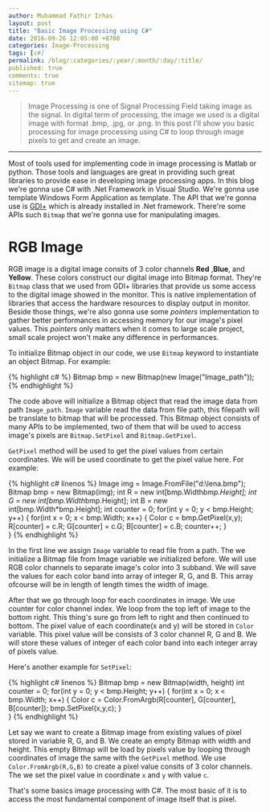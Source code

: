 ```yaml
---
author: Muhammad Fathir Irhas
layout: post
title: "Basic Image Processing using C#"
date: 2016-09-26 12:05:00 +0700
categories: Image-Processing
tags: [c#]
permalink: /blog/:categories/:year/:month/:day/:title/
published: true
comments: true
sitemap: true
---
```


> Image Processing is one of Signal Processing Field taking image as the signal. In digital term of processing, the image we used is a digital image with format .bmp, .jpg, or .png. In this post I'll show you basic processing for image processing using C# to loop through image pixels to get and create an image. 

_____

Most of tools used for implementing code in image processing is Matlab or python. Those tools and languages are great in providing such great libraries to provide ease in developing image processing apps. In this blog we're gonna use C# with .Net Framework in Visual Studio. We're gonna use template Windows Form Application as template. The API that we're gonna use is [GDI+](https://en.wikipedia.org/wiki/Graphics_Device_Interface#GDI.2B) which is already installed in .Net framework. There're some APIs such `Bitmap` that we're gonna use for manipulating images.

# RGB Image
RGB image is a digital image consits of 3 color channels **Red** ,**Blue**, and **Yellow**. These colors construct our digital image into Bitmap format. They're `Bitmap` class that we used from GDI+ libraries that provide us some access to the digital image showed in the monitor. This is native implementation of libraries that access the hardware resources to display output in monitor. Beside those things, we're also gonna use some *pointers* implementation to gather better performances in accessing memory for our image's pixel values. This *pointers* only matters when it comes to large scale project, small scale project won't make any difference in performances.

To initialize Bitmap object in our code, we use `Bitmap` keyword to instantiate an object Bitmap. For example:

{% highlight c# %}
Bitmap bmp = new Bitmap(new Image("Image_path"));
{% endhighlight %}

The code above will initialize a Bitmap object that read the image data from path `Image_path`. `Image` variable read the data from file path, this filepath will be translate to bitmap that will be processed. This Bitmap object consists of many APIs to be implemented, two of them that will be used to access image's pixels are `Bitmap.SetPixel` and `Bitmap.GetPixel`. 

`GetPixel` method will be used to get the pixel values from certain coordinates. We will be used coordinate to get the pixel value here. For example:

{% highlight c# linenos %}
Image img = Image.FromFile("d:\\lena.bmp");
Bitmap bmp = new Bitmap(img);
int R = new int[bmp.Width*bmp.Height];
int G = new int[bmp.Width*bmp.Height];
int B = new int[bmp.Width*bmp.Height];
int counter = 0;
for(int y = 0; y < bmp.Height; y++)
{
	for(int x = 0; x < bmp.Width; x++)
	{
		Color c = bmp.GetPixel(x,y);
		R[counter] = c.R;
		G[counter] = c.G;
		B[counter] = c.B;
		counter++;
	}	
}
{% endhighlight %}

In the first line we assign `Image` variable to read file from a path. The we initialize a Bitmap file from Image variable we initialized before. We will use RGB color channels to separate image's color into 3 subband. We will save the values for each color band into array of integer R, G, and B. This array ofcourse will be in length of length times the width of image.

After that we go through loop for each coordinates in image. We use counter for color channel index. We loop from the top left of image to the bottom right. This thing's sure go from left to right and then continued to bottom. The pixel value of each coordinate(x and y) will be stored in `Color` variable. This pixel value will be consists of 3 color channel R, G and B. We will store these values of integer of each color band into each integer array of pixels value. 

Here's another example for `SetPixel`:

{% highlight c# linenos %}
Bitmap bmp = new Bitmap(width, height)
int counter = 0;
for(int y = 0; y < bmp.Height; y++)
{
	for(int x = 0; x < bmp.Width; x++)
	{
		Color c = Color.FromArgb(R[counter], G[counter], B[counter]);
		bmp.SetPixel(x,y,c);
	}	
}
{% endhighlight %}

Let say we want to create a Bitmap image from existing values of pixel stored in variable R, G, and B. We create an empty Bitmap with width and height. This empty Bitmap will be load by pixels value by looping through coordinates of image the same with the `GetPixel` method. We use `Color.FromArgb(R,G,B)` to create a pixel value consits of 3 color channels. The we set the pixel value in coordinate `x` and `y` with value `c`.


That's some basics image processing with C#. The most basic of it is to access the most fundamental component of image itself that is pixel.

